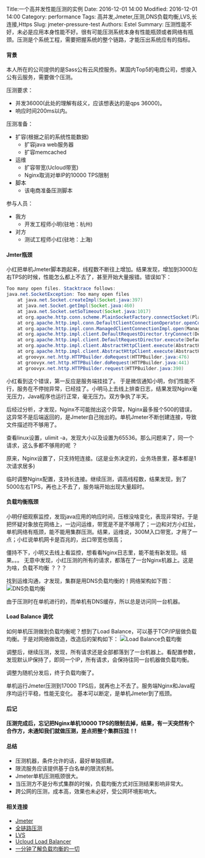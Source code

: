 Title:一个高并发性能压测的实例
Date: 2016-12-01 14:00
Modified: 2016-12-01 14:00
Category: performance
Tags: 高并发,Jmeter,压测,DNS负载均衡,LVS,长连接,Https
Slug: jmeter-pressure-test
Authors: Estel
Summary: 压测性能不好，未必是应用本身性能不好。很有可能压测系统本身有性能瓶颈或者网络有瓶颈。压测是个系统工程，需要把握系统的整个链路，才能压出系统应有的指标。

#### 背景
本人所在的公司提供的是Sass公有云风控服务。某国内Top5的电商公司，想接入公有云服务，需要做个压测。

压测要求：

- 并发36000(此处的理解有歧义，应该想表达的是qps 36000)。
- 响应时间200ms以内。

压测准备：

- 扩容(根据之前的系统性能数据)
	- 扩容java web服务器
	- 扩容memcached
- 运维
   - 扩容带宽(Ucloud带宽)
   - Nginx取消对单IP的10000 TPS限制
- 脚本
   - 该电商准备压测脚本 

参与人员：

- 我方
	- 开发工程师小明(驻地：杭州)
- 对方
	- 测试工程师小红(驻地：上海)

#### Jmter瓶颈
小红把单机Jmeter脚本跑起来，线程数不断往上增加。结果发现，增加到3000左右TPS的时候，性能怎么都上不去了，甚至开始大量报错。错误如下：

```java
Too many open files. Stacktrace follows:
java.net.SocketException: Too many open files
    at java.net.Socket.createImpl(Socket.java:397)
    at java.net.Socket.getImpl(Socket.java:460)
    at java.net.Socket.setSoTimeout(Socket.java:1017)
    at org.apache.http.conn.scheme.PlainSocketFactory.connectSocket(PlainSocketFactory.java:126)
    at org.apache.http.impl.conn.DefaultClientConnectionOperator.openConnection(DefaultClientConnectionOperator.java:180)
    at org.apache.http.impl.conn.ManagedClientConnectionImpl.open(ManagedClientConnectionImpl.java:294)
    at org.apache.http.impl.client.DefaultRequestDirector.tryConnect(DefaultRequestDirector.java:640)
    at org.apache.http.impl.client.DefaultRequestDirector.execute(DefaultRequestDirector.java:479)
    at org.apache.http.impl.client.AbstractHttpClient.execute(AbstractHttpClient.java:906)
    at org.apache.http.impl.client.AbstractHttpClient.execute(AbstractHttpClient.java:805)
    at groovyx.net.http.HTTPBuilder.doRequest(HTTPBuilder.java:476)
    at groovyx.net.http.HTTPBuilder.doRequest(HTTPBuilder.java:441)
    at groovyx.net.http.HTTPBuilder.request(HTTPBuilder.java:390)
```
小红看到这个错误，第一反应是服务端挂挂了。 于是微信通知小明，你们性能不行，服务在不停抛异常，已经挂了。小明马上去线上排查日志，结果发现Nginx毫无压力，Java程序也运行正常，毫无压力。双方争执了半天。 

后经过分析，才发现，Nginx不可能抛出这个异常，Nginx最多报个500的错误，这异常不是后端返回的，是Jmeter自己抛出的。单机Jmeter不断创建连接，导致文件描述符不够用了。

查看linux设置，ulimit -a，发现大小以及设置为65536。那么问题来了，同一个请求，这么多都不够用的呢 ？

原来，Nginx设置了，只支持短连接。(这是业务决定的，业务场景里，基本都是1次请求居多)

临时调整Nginx配置，支持长连接。继续压测，调高线程数，结果发现，到了5000左右TPS，再也上不去了，服务端开始出现大量超时。

#### 负载均衡瓶颈
小明仔细观察监控，发现java应用的响应时间，压根没啥变化，表现非常好。于是把怀疑对象放在网络上，一边问运维，带宽是不是不够用了；一边和对方小红扯，单机网络有瓶颈，能不能用集群压测。结果，运维说，300M入口带宽，才用了一点；小红说单机网卡是百兆的，出口带宽也很高；

僵持不下，小明又去线上看监控，想看看Nginx日志里，能不能有新发现。结果。。。 无意中发现，小红压测的所有的请求，都落在了一台Nginx机器上。这是为啥，负载不均衡 ？？？

找到运维沟通，才发现，集群是用DNS负载均衡的！网络架构如下图：
![DNS负载均衡](http://img.libereco.cn/performance/DNS%E8%B4%9F%E8%BD%BD%E5%9D%87%E8%A1%A1.png)

由于压测时在单机进行的，而单机有DNS缓存，所以总是访问同一台机器。

#### Load Balance 调优
如何单机压测做到负载均衡呢？想到了Load Balance，可以基于TCP/IP层做负载均衡。于是对网络做改造，改造后的架构如下：
![Load Balance负载均衡](http://img.libereco.cn/performance/LoadBalance%E8%B4%9F%E8%BD%BD%E5%9D%87%E8%A1%A1.png)

调整后，继续压测，发现，所有请求还是全部都落到了一台机器上。看配置参数，发现默认IP保持了，即同一个IP，所有请求，会保持往同一台机器做负载均衡。

调整为随机分发后，终于负载均衡了。

单机运行Jmeter压测到17000 TPS后，就再也上不去了。服务端Nginx和Java程序均运行平稳，性能无变化。 基本可以断定，是单机Jmeter到了瓶颈。

#### 后记
**压测完成后，忘记把Nginx单机10000 TPS的限制去掉，结果，有一天突然有个合作方，未通知我们就做压测，差点把整个集群压挂！!**

#### 总结
- 压测机器，条件允许的话，最好单独搭建。
- 限流服务应该提供基于白名单的限流机制。
- Jmeter单机压测瓶颈很大。
- 当压测方不是分布式集群的时候，负载均衡方式对压测结果影响非常大。
- 跨公网的压测，成本高，效果也未必好，受公网环境影响大。

#### 相关连接
- [Jmeter](http://jmeter.apache.org/)
- [全链路压测](http://open.taobao.com/doc2/detail.htm?articleId=103188&docType=1&treeId=2)
- [LVS](http://zh.linuxvirtualserver.org/)
- [Ucloud Load Balancer](https://www.ucloud.cn/site/product/ulb.html)
- [一分钟了解负载均衡的一切](http://mp.weixin.qq.com/s?src=3&timestamp=1481702253&ver=1&signature=xqjBIqXRrTSrhO9bVfPMKw*Gg90a6ZTGaG2SA1uH4jNUkPvbrhD5PmM8Y6dZj3aYwZHHf2S*leeSBgCGPxEvI3xxHAy9bDt7cG9YkLo6qPbBM3Z9dfJCm7ypIaGZZc9zLiJmlG1aSg5sJ1AJD6wU7DNDB88d8XWcWh24w2xs8dk=)
